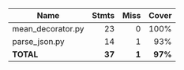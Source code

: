 | Name               |    Stmts |     Miss |   Cover |
|------------------- | -------: | -------: | ------: |
| mean\_decorator.py |       23 |        0 |    100% |
| parse\_json.py     |       14 |        1 |     93% |
|          **TOTAL** |   **37** |    **1** | **97%** |
